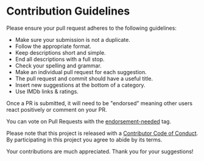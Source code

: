 # Contribution Guidelines

Please ensure your pull request adheres to the following guidelines:

* Make sure your submission is not a duplicate.
* Follow the appropriate format.
* Keep descriptions short and simple.
* End all descriptions with a full stop.
* Check your spelling and grammar.
* Make an individual pull request for each suggestion.
* The pull request and commit should have a useful title.
* Insert new suggestions at the bottom of a category.
* Use IMDb links & ratings.

Once a PR is submitted, it will need to be "endorsed" meaning other users react positively or comment on your PR.

You can vote on Pull Requests with the [endorsement-needed](https://github.com/k4m4/movies-for-hackers/labels/endorsement-needed) tag.

Please note that this project is released with a [Contributor Code of Conduct](code-of-conduct.md). 
By participating in this project you agree to abide by its terms.

Your contributions are much appreciated.
Thank you for your suggestions!
